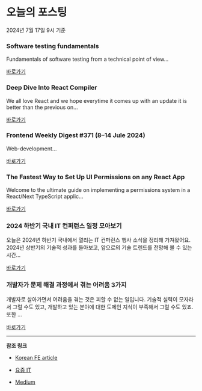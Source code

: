 # 오늘의 포스팅 
2024년 7월 17일 9시 기준 

### Software testing fundamentals 

 Fundamentals of software testing from a technical point of view... 

 [바로가기](https://medium.com/m/signin?actionUrl=https%3A%2F%2Fmedium.com%2F_%2Fbookmark%2Fp%2F2dd6318b2956&operation=register&redirect=https%3A%2F%2Fmedium.com%2F%40stanleyagwu2016%2Fsoftware-testing-fundamentals-2dd6318b2956&source=---------0-84----------front_end_development------bookmark_preview----06ff83c0_30bb_4256_90b1_19cb11e654d0-------) 

### Deep Dive Into React Compiler 

 We all love React and we hope everytime it comes up with an update it is better than the previous on... 

 [바로가기](https://medium.com/m/signin?actionUrl=https%3A%2F%2Fmedium.com%2F_%2Fbookmark%2Fp%2F8940b331e107&operation=register&redirect=https%3A%2F%2Fmedium.com%2F%40nishith.upadhyay7%2Fdeep-dive-into-react-compiler-8940b331e107&source=---------0-84----------react------bookmark_preview----0e4db9e9_2c8d_423a_8178_07e9020ac37f-------) 

### Frontend Weekly Digest #371 (8–14 Jule 2024) 

 Web-development... 

 [바로가기](https://medium.com/m/signin?actionUrl=https%3A%2F%2Fmedium.com%2F_%2Fbookmark%2Fp%2F2bf58b6a591e&operation=register&redirect=https%3A%2F%2Ffrontender-ua.medium.com%2Ffrontend-weekly-digest-371-8-14-jule-2024-2bf58b6a591e&source=---------0-84----------javascript------bookmark_preview----cc7ee7c7_593f_46b0_bca9_fb4b1441ecae-------) 

### The Fastest Way to Set Up UI Permissions on any React App 

 Welcome to the ultimate guide on implementing a permissions system in a React/Next TypeScript applic... 

 [바로가기](https://medium.com/m/signin?actionUrl=https%3A%2F%2Fmedium.com%2F_%2Fbookmark%2Fp%2F328751a5cc9d&operation=register&redirect=https%3A%2F%2Fmedium.com%2F%40mohammedadil77%2Fthe-fastest-way-to-set-up-ui-permissions-on-any-react-app-328751a5cc9d&source=---------0-84----------typescript------bookmark_preview----5e0e9d85_d514_4898_87ff_c0d79e79663c-------) 

### 2024 하반기 국내 IT 컨퍼런스 일정 모아보기 

 오늘은 2024년 하반기 국내에서 열리는 IT 컨퍼런스 행사 소식을 정리해 가져왔어요. 2024년 상반기의 기술적 성과를 돌아보고, 앞으로의 기술 트렌드를 전망해 볼 수 있는 시간... 

 [바로가기](https://yozm.wishket.com/magazine/detail/2671/) 

### 개발자가 문제 해결 과정에서 겪는 어려움 3가지 

 개발자로 살아가면서 어려움을 겪는 것은 피할 수 없는 일입니다. 기술적 실력이 모자라서 그럴 수도 있고, 개발하고 있는 분야에 대한 도메인 지식이 부족해서 그럴 수도 있죠. 또한 ... 

 [바로가기](https://yozm.wishket.com/magazine/detail/2670/) 

---

**참조 링크**

- [Korean FE article](https://kofearticle.substack.com) 

- [요즘 IT](https://yozm.wishket.com/magazine) 

- [Medium](https://medium.com) 


